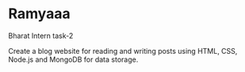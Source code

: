 # Ramyaaa
Bharat Intern task-2

Create a blog website for reading and writing posts using HTML, CSS, Node.js and MongoDB for data storage.
